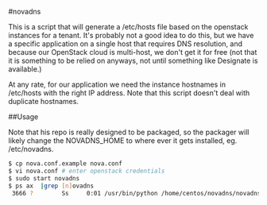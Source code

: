 #novadns

This is a script that will generate a /etc/hosts file based on the openstack instances for a tenant. It's probably not a good idea to do this, but we have a specific application on a single host that requires DNS resolution, and because our OpenStack cloud is multi-host, we don't get it for free (not that it is something to be relied on anyways, not until something like Designate is available.)

At any rate, for our application we need the instance hostnames in /etc/hosts with the right IP address. Note that this script doesn't deal with duplicate hostnames.

##Usage

Note that his repo is really designed to be packaged, so the packager will likely change the NOVADNS_HOME to where ever it gets installed, eg. /etc/novadns.

```bash
$ cp nova.conf.example nova.conf
$ vi nova.conf # enter openstack credentials
$ sudo start novadns
$ ps ax  |grep [n]ovadns
 3666 ?        Ss     0:01 /usr/bin/python /home/centos/novadns/novadns.py
 ```
